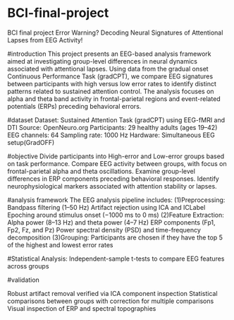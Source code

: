 # BCI-final-project
BCI final project
Error Warning? Decoding Neural Signatures of Attentional Lapses from EEG Activity!

#introduction
This project presents an EEG-based analysis framework aimed at investigating group-level differences in neural dynamics associated with attentional lapses. Using data from the gradual onset Continuous Performance Task (gradCPT), we compare EEG signatures between participants with high versus low error rates to identify distinct patterns related to sustained attention control. The analysis focuses on alpha and theta band activity in frontal-parietal regions and event-related potentials (ERPs) preceding behavioral errors.

#dataset
Dataset: Sustained Attention Task (gradCPT) using EEG-fMRI and DTI
Source: OpenNeuro.org
Participants: 29 healthy adults (ages 19–42)
EEG channels: 64
Sampling rate: 1000 Hz
Hardware: Simultaneous EEG setup(GradOFF)

#objective
Divide participants into High-error and Low-error groups based on task performance.
Compare EEG activity between groups, with focus on frontal-parietal alpha and theta oscillations.
Examine group-level differences in ERP components preceding behavioral responses.
Identify neurophysiological markers associated with attention stability or lapses.

#analysis framework
The EEG analysis pipeline includes:
(1)Preprocessing:
Bandpass filtering (1–50 Hz)
Artifact rejection using ICA and ICLabel
Epoching around stimulus onset (−1000 ms to 0 ms)
(2)Feature Extraction:
Alpha power (8–13 Hz) and theta power (4–7 Hz)
ERP components (Fp1, Fp2, Fz, and Pz)
Power spectral density (PSD) and time-frequency decomposition
(3)Grouping:
Participants are chosen if they have the top 5 of the highest and lowest error rates

#Statistical Analysis:
Independent-sample t-tests to compare EEG features across groups

#validation

Robust artifact removal verified via ICA component inspection
Statistical comparisons between groups with correction for multiple comparisons
Visual inspection of ERP and spectral topographies
